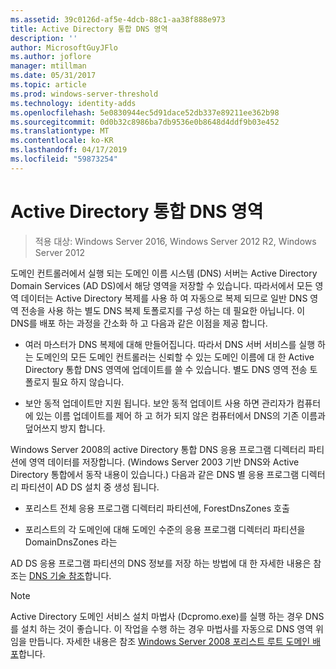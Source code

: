 ```yaml
---
ms.assetid: 39c0126d-af5e-4dcb-88c1-aa38f888e973
title: Active Directory 통합 DNS 영역
description: ''
author: MicrosoftGuyJFlo
ms.author: joflore
manager: mtillman
ms.date: 05/31/2017
ms.topic: article
ms.prod: windows-server-threshold
ms.technology: identity-adds
ms.openlocfilehash: 5e0830944ec5d91dace52db337e89211ee362b98
ms.sourcegitcommit: 0d0b32c8986ba7db9536e0b8648d4ddf9b03e452
ms.translationtype: MT
ms.contentlocale: ko-KR
ms.lasthandoff: 04/17/2019
ms.locfileid: "59873254"
---
```

# <a name="active-directory-integrated-dns-zones"></a>Active Directory 통합 DNS 영역

>적용 대상: Windows Server 2016, Windows Server 2012 R2, Windows Server 2012

도메인 컨트롤러에서 실행 되는 도메인 이름 시스템 (DNS) 서버는 Active Directory Domain Services (AD DS)에서 해당 영역을 저장할 수 있습니다. 따라서에서 모든 영역 데이터는 Active Directory 복제를 사용 하 여 자동으로 복제 되므로 일반 DNS 영역 전송을 사용 하는 별도 DNS 복제 토폴로지를 구성 하는 데 필요한 아닙니다. 이 DNS를 배포 하는 과정을 간소화 하 고 다음과 같은 이점을 제공 합니다.  
  
-   여러 마스터가 DNS 복제에 대해 만들어집니다. 따라서 DNS 서버 서비스를 실행 하는 도메인의 모든 도메인 컨트롤러는 신뢰할 수 있는 도메인 이름에 대 한 Active Directory 통합 DNS 영역에 업데이트를 쓸 수 있습니다. 별도 DNS 영역 전송 토폴로지 필요 하지 않습니다.  
  
-   보안 동적 업데이트만 지원 됩니다. 보안 동적 업데이트 사용 하면 관리자가 컴퓨터에 있는 이름 업데이트를 제어 하 고 허가 되지 않은 컴퓨터에서 DNS의 기존 이름과 덮어쓰지 방지 합니다.  
  
Windows Server 2008의 active Directory 통합 DNS 응용 프로그램 디렉터리 파티션에 영역 데이터를 저장합니다. (Windows Server 2003 기반 DNS와 Active Directory 통합에서 동작 내용이 있습니다.) 다음과 같은 DNS 별 응용 프로그램 디렉터리 파티션이 AD DS 설치 중 생성 됩니다.  
  
-   포리스트 전체 응용 프로그램 디렉터리 파티션에, ForestDnsZones 호출  
  
-   포리스트의 각 도메인에 대해 도메인 수준의 응용 프로그램 디렉터리 파티션을 DomainDnsZones 라는  
  
AD DS 응용 프로그램 파티션의 DNS 정보를 저장 하는 방법에 대 한 자세한 내용은 참조는 [DNS 기술 참조](https://go.microsoft.com/fwlink/?LinkId=106636)합니다.  
  
> [!NOTE]  
> Active Directory 도메인 서비스 설치 마법사 (Dcpromo.exe)를 실행 하는 경우 DNS를 설치 하는 것이 좋습니다. 이 작업을 수행 하는 경우 마법사를 자동으로 DNS 영역 위임을 만듭니다. 자세한 내용은 참조 [Windows Server 2008 포리스트 루트 도메인 배포](https://technet.microsoft.com/library/cc731174.aspx)합니다.  
  


